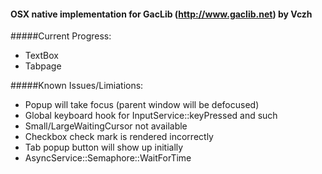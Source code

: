 #### OSX native implementation for GacLib (http://www.gaclib.net) by Vczh


#####Current Progress:
* TextBox
* Tabpage

#####Known Issues/Limiations:
* Popup will take focus (parent window will be defocused)
* Global keyboard hook for InputService::keyPressed and such
* Small/LargeWaitingCursor not available
* Checkbox check mark is rendered incorrectly
* Tab popup button will show up initially
* AsyncService::Semaphore::WaitForTime	

